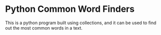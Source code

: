 # Python Common Word Finders

This is a python program built using collections, and it can be used to find out the most common words in a text.
